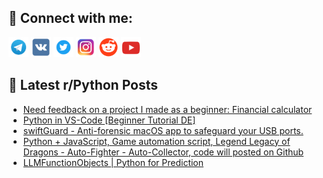 ## 🔎 Connect with me:
[<img src="https://github.com/bullbesh/bullbesh/blob/main/images/Telegram.png" width="32" height="32" />](https://t.me/bullbesh)
[<img src="https://github.com/bullbesh/bullbesh/blob/main/images/VK.png" width="32" height="32" />](https://vk.com/bullbesh)
[<img src="https://github.com/bullbesh/bullbesh/blob/main/images/Twitter.png" width="32" height="32" />](https://twitter.com/bullbesh1)
[<img src="https://github.com/bullbesh/bullbesh/blob/main/images/Instagram.png" width="32" height="32" />](https://www.instagram.com/bullbesh)
[<img src="https://github.com/bullbesh/bullbesh/blob/main/images/Reddit.png" width="32" height="32" />](https://www.reddit.com/user/bullbesh)
[<img src="https://github.com/bullbesh/bullbesh/blob/main/images/YouTube.png" width="32" height="32" />](https://www.youtube.com/channel/UCtfjRs6uzgq5mfm8S06WTcg)

## 📕 Latest r/Python Posts
<!-- BLOG-POST-LIST:START -->
- [Need feedback on a project I made as a beginner: Financial calculator](https://www.reddit.com/r/Python/comments/16sx5wn/need_feedback_on_a_project_i_made_as_a_beginner/)
- [Python in VS-Code [Beginner Tutorial DE]](https://www.reddit.com/r/Python/comments/16svsn0/python_in_vscode_beginner_tutorial_de/)
- [swiftGuard - Anti-forensic macOS app to safeguard your USB ports.](https://www.reddit.com/r/Python/comments/16sui60/swiftguard_antiforensic_macos_app_to_safeguard/)
- [Python + JavaScript, Game automation script, Legend Legacy of Dragons - Auto-Fighter - Auto-Collector, code will posted on Github](https://www.reddit.com/r/Python/comments/16st1k3/python_javascript_game_automation_script_legend/)
- [LLMFunctionObjects | Python for Prediction](https://www.reddit.com/r/Python/comments/16ssrmd/llmfunctionobjects_python_for_prediction/)
<!-- BLOG-POST-LIST:END -->
